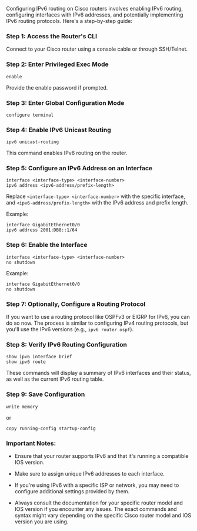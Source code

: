 Configuring IPv6 routing on Cisco routers involves enabling IPv6 routing, configuring interfaces with IPv6 addresses, and potentially implementing IPv6 routing protocols. Here's a step-by-step guide:

### Step 1: Access the Router's CLI

Connect to your Cisco router using a console cable or through SSH/Telnet.

### Step 2: Enter Privileged Exec Mode

```shell
enable
```

Provide the enable password if prompted.

### Step 3: Enter Global Configuration Mode

```shell
configure terminal
```

### Step 4: Enable IPv6 Unicast Routing

```shell
ipv6 unicast-routing
```

This command enables IPv6 routing on the router.

### Step 5: Configure an IPv6 Address on an Interface

```shell
interface <interface-type> <interface-number>
ipv6 address <ipv6-address/prefix-length>
```

Replace `<interface-type> <interface-number>` with the specific interface, and `<ipv6-address/prefix-length>` with the IPv6 address and prefix length.

Example:

```shell
interface GigabitEthernet0/0
ipv6 address 2001:DB8::1/64
```

### Step 6: Enable the Interface

```shell
interface <interface-type> <interface-number>
no shutdown
```

Example:

```shell
interface GigabitEthernet0/0
no shutdown
```

### Step 7: Optionally, Configure a Routing Protocol

If you want to use a routing protocol like OSPFv3 or EIGRP for IPv6, you can do so now. The process is similar to configuring IPv4 routing protocols, but you'll use the IPv6 versions (e.g., `ipv6 router ospf`).

### Step 8: Verify IPv6 Routing Configuration

```shell
show ipv6 interface brief
show ipv6 route
```

These commands will display a summary of IPv6 interfaces and their status, as well as the current IPv6 routing table.

### Step 9: Save Configuration

```shell
write memory
```

or

```shell
copy running-config startup-config
```

### Important Notes:

- Ensure that your router supports IPv6 and that it's running a compatible IOS version.

- Make sure to assign unique IPv6 addresses to each interface.

- If you're using IPv6 with a specific ISP or network, you may need to configure additional settings provided by them.

- Always consult the documentation for your specific router model and IOS version if you encounter any issues. The exact commands and syntax might vary depending on the specific Cisco router model and IOS version you are using.
